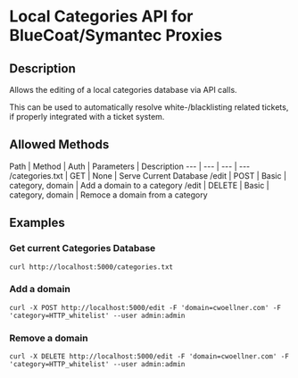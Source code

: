 # Local Categories API for BlueCoat/Symantec Proxies

## Description

Allows the editing of a local categories database via API calls.

This can be used to automatically resolve white-/blacklisting related tickets, if properly integrated with a ticket system.

## Allowed Methods

Path | Method | Auth | Parameters | Description
--- | --- | --- | ---
/categories.txt | GET | None | Serve Current Database
/edit | POST | Basic | category, domain | Add a domain to a category
/edit | DELETE | Basic | category, domain | Remoce a domain from a category

## Examples

### Get current Categories Database
`curl http://localhost:5000/categories.txt`

### Add a domain
`curl -X POST http://localhost:5000/edit -F 'domain=cwoellner.com' -F 'category=HTTP_whitelist' --user admin:admin`

### Remove a domain
`curl -X DELETE http://localhost:5000/edit -F 'domain=cwoellner.com' -F 'category=HTTP_whitelist' --user admin:admin`
